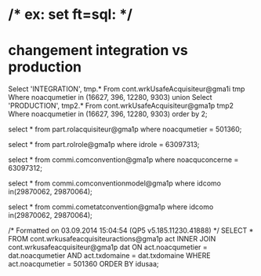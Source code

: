 # /* ex: set ft=sql: */

# changement integration vs production 
Select 'INTEGRATION', tmp.* From cont.wrkUsafeAcquisiteur@gma1i tmp
Where noacqumetier in (16627, 396, 12280, 9303)
union
Select 'PRODUCTION', tmp2.* From cont.wrkUsafeAcquisiteur@gma1p tmp2
Where noacqumetier in (16627, 396, 12280, 9303)
order by 2;


select * from part.rolacquisiteur@gma1p where noacqumetier = 501360;

select * from part.rolrole@gma1p where idrole = 63097313;

select * from commi.comconvention@gma1p where noacquconcerne = 63097312;

select * from commi.comconventionmodel@gma1p where idcomo in(29870062, 29870064);

select * from commi.cometatconvention@gma1p where idcomo in(29870062, 29870064);

/* Formatted on 03.09.2014 15:04:54 (QP5 v5.185.11230.41888) */
SELECT	*
	 FROM 	cont.wrkusafeacquisiteuractions@gma1p act
			INNER JOIN
				cont.wrkusafeacquisiteur@gma1p dat
			ON 	 act.noacqumetier = dat.noacqumetier
				AND act.txdomaine = dat.txdomaine
	WHERE act.noacqumetier = 501360
ORDER BY idusaa;
